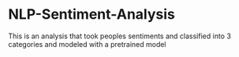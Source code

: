 # NLP-Sentiment-Analysis
This is an analysis that took peoples sentiments and classified into 3 categories and modeled with a pretrained model
